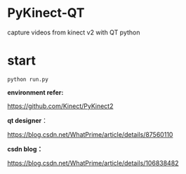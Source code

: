 # PyKinect-QT
capture videos from kinect v2 with QT python

# start

`python run.py`

**environment refer:**

https://github.com/Kinect/PyKinect2

**qt designer**：

https://blog.csdn.net/WhatPrime/article/details/87560110

**csdn blog：**

https://blog.csdn.net/WhatPrime/article/details/106838482